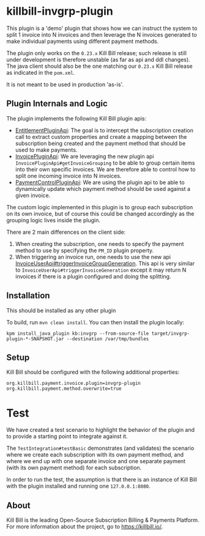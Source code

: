 # killbill-invgrp-plugin


This plugin is a 'demo' plugin that shows how we can instruct the system to split 1 invoice into N invoices and 
then leverage the N invoices generated to make individual payments using different payment methods.

The plugin only works on the `0.23.x` Kill Bill release; such release is still under development is therefore unstable (as far as api and ddl changes).
The java client should also be the one matching our `0.23.x` Kill Bill release as indicated in the `pom.xml`.

It is not meant to be used in production 'as-is'.

## Plugin Internals and Logic


The plugin implements the following Kill Bill plugin apis:
* [EntitlementPluginApi](https://github.com/killbill/killbill-plugin-api/blob/work-for-release-0.23.x/entitlement/src/main/java/org/killbill/billing/entitlement/plugin/api/EntitlementPluginApi.java):
The goal is to intercept the subscription creation call to extract custom properties and create a mapping between the subscription being created and the payment method that should be used to make payments.
* [InvoicePluginApi](https://github.com/killbill/killbill-plugin-api/blob/work-for-release-0.23.x/invoice/src/main/java/org/killbill/billing/invoice/plugin/api/InvoicePluginApi.java):
  We are leveraging the new plugin api `InvoicePluginApi#getInvoiceGrouping` to be able to group certain items into their own specific invoices. We are therefore able to control how to split one incoming invoice into N invoices.
* [PaymentControlPluginApi](https://github.com/killbill/killbill-plugin-api/blob/work-for-release-0.23.x/control/src/main/java/org/killbill/billing/control/plugin/api/PaymentControlPluginApi.java):
We are using the plugin api to be able to dynamically update which payment method should be used against a given invoice.

The custom logic implemented in this plugin is to group each subscription on its own invoice, but of course this could be changed accordingly as the grouping logic lives inside the plugin.

There are 2 main differences on the client side:
1. When creating the subscription, one needs to specify the payment method to use by specifying the `PM_ID` plugin property.
2. When triggering an invoice run, one needs to use the new api [InvoiceUserApi#triggerInvoiceGroupGeneration](https://github.com/killbill/killbill-api/blob/work-for-release-0.23.x/src/main/java/org/killbill/billing/invoice/api/InvoiceUserApi.java#L192). 
This api is very similar to `InvoiceUserApi#triggerInvoiceGeneration` except it may return N invoices if there is a plugin configured and doing the splitting.

## Installation

This should be installed as any other plugin

To build, run `mvn clean install`. You can then install the plugin locally:

```
kpm install_java_plugin kb:invgrp --from-source-file target/invgrp-plugin-*-SNAPSHOT.jar --destination /var/tmp/bundles
```

## Setup

Kill Bill should be configured with the following additional properties:

```
org.killbill.payment.invoice.plugin=invgrp-plugin
org.killbill.payment.method.overwrite=true
```

# Test

We have created a test scenario to highlight the behavior of the plugin and to provide a starting point to integrate against it.

The `TestIntegration#testBasic` demonstrates (and validates) the scenario where we create each subscription with its own payment method, 
and where we end up with one separate invoice and one separate payment (with its own payment method) for each subscription.

In order to run the test, the assumption is that there is an instance of Kill Bill with the plugin installed and running one `127.0.0.1:8080`.


## About

Kill Bill is the leading Open-Source Subscription Billing & Payments Platform. For more information about the project, go to https://killbill.io/.
